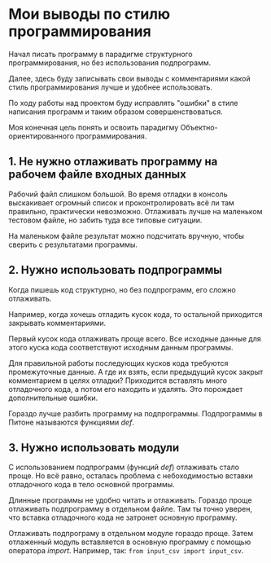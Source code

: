 # Мои выводы по стилю программирования
Начал писать программу в парадигме структурного программирования, но без использования подпрограмм.

Далее, здесь буду записывать свои выводы с комментариями какой стиль программирования лучше и удобнее использовать.

По ходу работы над проектом буду исправлять "ошибки" в стиле написания программ и таким образом совершенствоваться.

Моя конечная цель понять и освоить парадигму Объектно-ориентированного программирования.

## 1. Не нужно отлаживать программу на рабочем файле входных данных
Рабочий файл слишком большой. Во время отладки в консоль выскакивает огромный список и проконтролировать всё ли там 
правильно, практически невозможно. Отлаживать лучше на маленьком тестовом файле, но забить туда все типовые ситуации.

На маленьком файле результат можно подсчитать вручную, чтобы сверить с результатами программы.

## 2. Нужно использовать подпрограммы
Когда пишешь код структурно, но без подпрограмм, его сложно отлаживать. 

Например, когда хочешь отладить кусок кода, то остальной приходится закрывать комментариями.

Первый кусок кода отлаживать проще всего. Все исходные данные для этого куска кода соответствуют исходным данным программы.

Для правильной работы последующих кусков кода требуются промежуточные данные. А где их взять, если предыдущий кусок 
закрыт комментарием в целях отладки? Приходится вставлять много отладочного кода, а потом его находить и удалять. Это
порождает дополнительные ошибки.

Гораздо лучше разбить программу на подпрограммы. Подпрограммы в Питоне называются функциями *def*.

## 3. Нужно использовать модули
С использованием подпрограмм (функций *def*) отлаживать стало проще. Но всё равно, осталась проблема с небоходимостью
вставки отладочного кода в тело основной программы. 

Длинные программы не удобно читать и отлаживать. Гораздо проще отлаживать подпрограмму в отдельном файле. Там ты точно 
уверен, что вставка отладочного кода не затронет основную программу.

Отлаживать подпрограму в отдельном модуле гораздо проще. Затем отлаженный модуль вставляется в основную программу с
помощью оператора *import*. Например, так: `from input_csv import input_csv`.